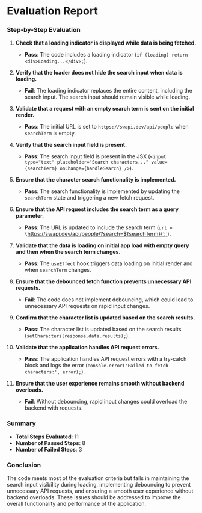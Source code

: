 # Evaluation Report

### Step-by-Step Evaluation

1. **Check that a loading indicator is displayed while data is being fetched.**
   - **Pass**: The code includes a loading indicator (`if (loading) return <div>Loading...</div>;`).

2. **Verify that the loader does not hide the search input when data is loading.**
   - **Fail**: The loading indicator replaces the entire content, including the search input. The search input should remain visible while loading.

3. **Validate that a request with an empty search term is sent on the initial render.**
   - **Pass**: The initial URL is set to `https://swapi.dev/api/people` when `searchTerm` is empty.

4. **Verify that the search input field is present.**
   - **Pass**: The search input field is present in the JSX (`<input type="text" placeholder="Search characters..." value={searchTerm} onChange={handleSearch} />`).

5. **Ensure that the character search functionality is implemented.**
   - **Pass**: The search functionality is implemented by updating the `searchTerm` state and triggering a new fetch request.

6. **Ensure that the API request includes the search term as a query parameter.**
   - **Pass**: The URL is updated to include the search term (`url = \`https://swapi.dev/api/people/?search=${searchTerm}\`;`).

7. **Validate that the data is loading on initial app load with empty query and then when the search term changes.**
   - **Pass**: The `useEffect` hook triggers data loading on initial render and when `searchTerm` changes.

8. **Ensure that the debounced fetch function prevents unnecessary API requests.**
   - **Fail**: The code does not implement debouncing, which could lead to unnecessary API requests on rapid input changes.

9. **Confirm that the character list is updated based on the search results.**
   - **Pass**: The character list is updated based on the search results (`setCharacters(response.data.results);`).

10. **Validate that the application handles API request errors.**
    - **Pass**: The application handles API request errors with a try-catch block and logs the error (`console.error('Failed to fetch characters:', error);`).

11. **Ensure that the user experience remains smooth without backend overloads.**
    - **Fail**: Without debouncing, rapid input changes could overload the backend with requests.

### Summary

- **Total Steps Evaluated**: 11
- **Number of Passed Steps**: 8
- **Number of Failed Steps**: 3

### Conclusion

The code meets most of the evaluation criteria but fails in maintaining the search input visibility during loading, implementing debouncing to prevent unnecessary API requests, and ensuring a smooth user experience without backend overloads. These issues should be addressed to improve the overall functionality and performance of the application.